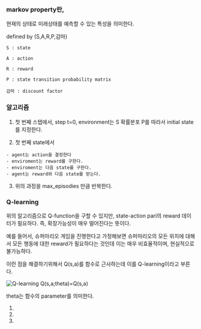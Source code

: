 
### markov property란,

현재의 상태로 미래상태를 예측할 수 있는 특성을 의미한다.

defined by (S,A,R,P,감마)

    S : state

    A : action

    R : reward

    P : state transition probability matrix

    감마 : discount factor 

### 알고리즘

  1. 첫 번째 스탭에서, step t=0, environment는 S 확률분포 P를 따라서 initial state를 지정한다.

  2. 첫 번째 state에서
  
    - agent는 action을 결정한다
    - enviroment는 reward를 구한다.
    - enviroment는 다음 state를 구한다.
    - agent는 reward와 다음 state를 받는다.

  3. 위의 과정을 max_episodies 만큼 반복한다.


### Q-learning

위의 알고리즘으로 Q-function을 구할 수 있지만, state-action pari의 reward 데이터가 필요하다. 즉, 확장가능성이 매우 떨어진다는 뜻이다.

예를 들어서, 슈퍼마리오 게임을 진행한다고 가정해보면 슈퍼마리오의 모든 위치에 대해서 모든 행동에 대한 reward가 필요하다는 것인데 이는 매우 비효율적이며, 현실적으로 불가능하다.

이런 점을 해결하기위해서 Q(s,a)를 함수로 근사하는데 이를 Q-learning이라고 부른다.

![Q-learning](https://wdc.objectstorage.softlayer.net/v1/AUTH_7046a6f4-79b7-4c6c-bdb7-6f68e920f6e5/Code-Articles/cc-reinforcement-learning-train-software-agent/images/fig03.png)
Q(s,a;theta)=Q(s,a)

theta는 함수의 parameter를 의미한다.


1.
2.
3.
